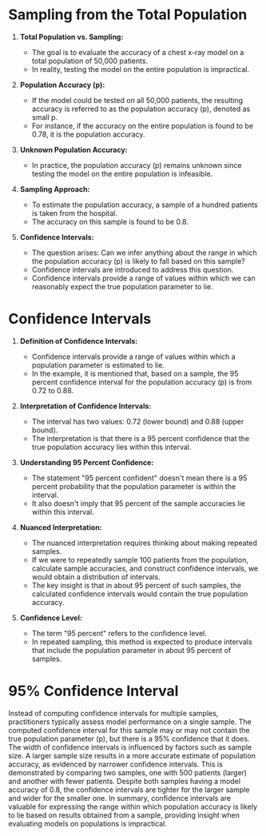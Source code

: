 # Sampling from the Total Population

1. **Total Population vs. Sampling:**
   - The goal is to evaluate the accuracy of a chest x-ray model on a total population of 50,000 patients.
   - In reality, testing the model on the entire population is impractical.

2. **Population Accuracy (p):**
   - If the model could be tested on all 50,000 patients, the resulting accuracy is referred to as the population accuracy (p), denoted as small p.
   - For instance, if the accuracy on the entire population is found to be 0.78, it is the population accuracy.

3. **Unknown Population Accuracy:**
   - In practice, the population accuracy (p) remains unknown since testing the model on the entire population is infeasible.

4. **Sampling Approach:**
   - To estimate the population accuracy, a sample of a hundred patients is taken from the hospital.
   - The accuracy on this sample is found to be 0.8.

5. **Confidence Intervals:**
   - The question arises: Can we infer anything about the range in which the population accuracy (p) is likely to fall based on this sample?
   - Confidence intervals are introduced to address this question.
   - Confidence intervals provide a range of values within which we can reasonably expect the true population parameter to lie.

# Confidence Intervals

1. **Definition of Confidence Intervals:**
   - Confidence intervals provide a range of values within which a population parameter is estimated to lie.
   - In the example, it is mentioned that, based on a sample, the 95 percent confidence interval for the population accuracy (p) is from 0.72 to 0.88.

2. **Interpretation of Confidence Intervals:**
   - The interval has two values: 0.72 (lower bound) and 0.88 (upper bound).
   - The interpretation is that there is a 95 percent confidence that the true population accuracy lies within this interval.

3. **Understanding 95 Percent Confidence:**
   - The statement "95 percent confident" doesn't mean there is a 95 percent probability that the population parameter is within the interval.
   - It also doesn't imply that 95 percent of the sample accuracies lie within this interval.

4. **Nuanced Interpretation:**
   - The nuanced interpretation requires thinking about making repeated samples.
   - If we were to repeatedly sample 100 patients from the population, calculate sample accuracies, and construct confidence intervals, we would obtain a distribution of intervals.
   - The key insight is that in about 95 percent of such samples, the calculated confidence intervals would contain the true population accuracy.

5. **Confidence Level:**
   - The term "95 percent" refers to the confidence level.
   - In repeated sampling, this method is expected to produce intervals that include the population parameter in about 95 percent of samples.

# 95% Confidence Interval

Instead of computing confidence intervals for multiple samples, practitioners typically assess model performance on a single sample. The computed confidence interval for this sample may or may not contain the true population parameter (p), but there is a 95% confidence that it does. The width of confidence intervals is influenced by factors such as sample size. A larger sample size results in a more accurate estimate of population accuracy, as evidenced by narrower confidence intervals. This is demonstrated by comparing two samples, one with 500 patients (larger) and another with fewer patients. Despite both samples having a model accuracy of 0.8, the confidence intervals are tighter for the larger sample and wider for the smaller one. In summary, confidence intervals are valuable for expressing the range within which population accuracy is likely to lie based on results obtained from a sample, providing insight when evaluating models on populations is impractical.